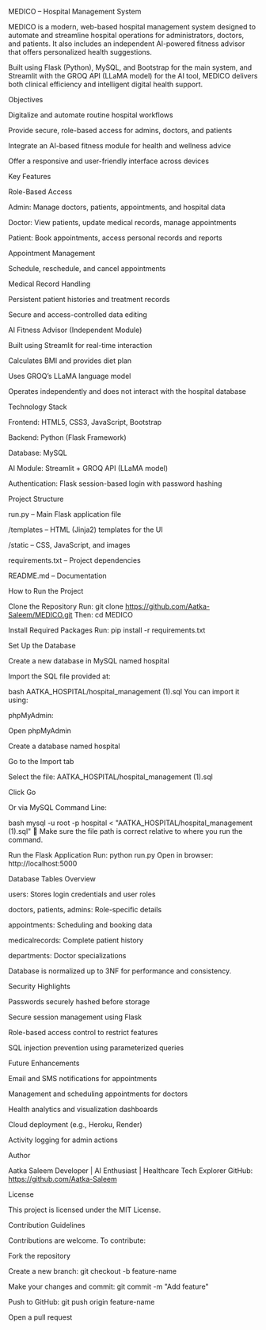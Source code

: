 MEDICO – Hospital Management System

MEDICO is a modern, web-based hospital management system designed to automate and streamline hospital operations for administrators, doctors, and patients. It also includes an independent AI-powered fitness advisor that offers personalized health suggestions.

Built using Flask (Python), MySQL, and Bootstrap for the main system, and Streamlit with the GROQ API (LLaMA model) for the AI tool, MEDICO delivers both clinical efficiency and intelligent digital health support.

Objectives

Digitalize and automate routine hospital workflows

Provide secure, role-based access for admins, doctors, and patients

Integrate an AI-based fitness module for health and wellness advice

Offer a responsive and user-friendly interface across devices

Key Features

Role-Based Access

Admin: Manage doctors, patients, appointments, and hospital data

Doctor: View patients, update medical records, manage appointments

Patient: Book appointments, access personal records and reports

Appointment Management

Schedule, reschedule, and cancel appointments

Medical Record Handling

Persistent patient histories and treatment records

Secure and access-controlled data editing

AI Fitness Advisor (Independent Module)

Built using Streamlit for real-time interaction

Calculates BMI and provides diet plan 

Uses GROQ’s LLaMA language model

Operates independently and does not interact with the hospital database

Technology Stack

Frontend: HTML5, CSS3, JavaScript, Bootstrap

Backend: Python (Flask Framework)

Database: MySQL

AI Module: Streamlit + GROQ API (LLaMA model)

Authentication: Flask session-based login with password hashing

Project Structure

run.py – Main Flask application file

/templates – HTML (Jinja2) templates for the UI

/static – CSS, JavaScript, and images

requirements.txt – Project dependencies

README.md – Documentation

How to Run the Project

Clone the Repository
Run: git clone https://github.com/Aatka-Saleem/MEDICO.git
Then: cd MEDICO

Install Required Packages
Run: pip install -r requirements.txt

Set Up the Database

Create a new database in MySQL named hospital

Import the SQL file provided at:

bash
AATKA_HOSPITAL/hospital_management (1).sql
You can import it using:

phpMyAdmin:

Open phpMyAdmin

Create a database named hospital

Go to the Import tab

Select the file: AATKA_HOSPITAL/hospital_management (1).sql

Click Go

Or via MySQL Command Line:

bash
mysql -u root -p hospital < "AATKA_HOSPITAL/hospital_management (1).sql"
📌 Make sure the file path is correct relative to where you run the command.

Run the Flask Application
Run: python run.py
Open in browser: http://localhost:5000

Database Tables Overview

users: Stores login credentials and user roles

doctors, patients, admins: Role-specific details

appointments: Scheduling and booking data

medicalrecords: Complete patient history

departments: Doctor specializations

Database is normalized up to 3NF for performance and consistency.

Security Highlights

Passwords securely hashed before storage

Secure session management using Flask

Role-based access control to restrict features

SQL injection prevention using parameterized queries

Future Enhancements

Email and SMS notifications for appointments

Management and scheduling  appointments for doctors

Health analytics and visualization dashboards

Cloud deployment (e.g., Heroku, Render)

Activity logging for admin actions

Author

Aatka Saleem
Developer | AI Enthusiast | Healthcare Tech Explorer
GitHub: https://github.com/Aatka-Saleem

License

This project is licensed under the MIT License.

Contribution Guidelines

Contributions are welcome. To contribute:

Fork the repository

Create a new branch: git checkout -b feature-name

Make your changes and commit: git commit -m "Add feature"

Push to GitHub: git push origin feature-name

Open a pull request

